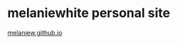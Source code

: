 # melaniewhite personal site

<a href="melaniew.github.io" target="new_window">melaniew.github.io</a>
